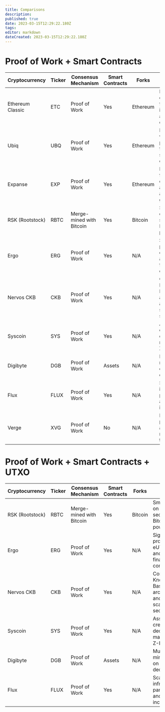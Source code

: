 ```yaml
---
title: Comparisons
description: 
published: true
date: 2023-03-15T12:29:22.180Z
tags: 
editor: markdown
dateCreated: 2023-03-15T12:29:22.180Z
---
```


# Proof of Work + Smart Contracts

| Cryptocurrency   | Ticker | Consensus Mechanism | Smart Contracts | Forks                  | Notable Features                                  | Accounting Model |
|------------------|--------|---------------------|-----------------|------------------------|---------------------------------------------------|------------------|
| Ethereum Classic | ETC    | Proof of Work       | Yes             | Ethereum               | Ethereum's original chain, focus on immutability and decentralization | Account-based |
| Ubiq              | UBQ    | Proof of Work       | Yes             | Ethereum               | Ethereum fork with modified parameters, focus on stability and enterprise use | Account-based |
| Expanse           | EXP    | Proof of Work       | Yes             | Ethereum               | Ethereum fork, focus on decentralized applications and governance | Account-based |
| RSK (Rootstock)   | RBTC   | Merge-mined with Bitcoin | Yes      | Bitcoin                | Smart contracts on Bitcoin, secured by Bitcoin's mining power | Account-based |
| Ergo              | ERG    | Proof of Work       | Yes             | N/A                    | Sigma protocols, eUTXO model, and focus on financial contracts | eUTXO |
| Nervos CKB        | CKB    | Proof of Work       | Yes             | N/A                    | Common Knowledge Base, layered architecture, and focus on scalability and security | UTXO |
| Syscoin           | SYS    | Proof of Work       | Yes             | N/A                    | Asset/token creation, decentralized marketplace, Z-DAG protocol | UTXO |
| Digibyte          | DGB    | Proof of Work       | Assets              | N/A                    | Multi-algorithm mining, focus on security and decentralization | UTXO |
| Flux              | FLUX   | Proof of Work       | Yes              | N/A                    | Scalable infrastructure, parallel assets, and node incentivization | UTXO |
| Verge             | XVG    | Proof of Work       | No              | N/A                    | Focus on privacy, multi-algorithm mining, and fast transactions | UTXO |

# Proof of Work + Smart Contracts + UTXO

| Cryptocurrency   | Ticker | Consensus Mechanism | Smart Contracts | Forks                  | Notable Features                                  | Accounting Model |
|------------------|--------|---------------------|-----------------|------------------------|---------------------------------------------------|------------------|
| RSK (Rootstock)   | RBTC   | Merge-mined with Bitcoin | Yes      | Bitcoin                | Smart contracts on Bitcoin, secured by Bitcoin's mining power | Account-based |
| Ergo              | ERG    | Proof of Work       | Yes             | N/A                    | Sigma protocols, eUTXO model, and focus on financial contracts | eUTXO |
| Nervos CKB        | CKB    | Proof of Work       | Yes             | N/A                    | Common Knowledge Base, layered architecture, and focus on scalability and security | UTXO |
| Syscoin           | SYS    | Proof of Work       | Yes             | N/A                    | Asset/token creation, decentralized marketplace, Z-DAG protocol | UTXO |
| Digibyte          | DGB    | Proof of Work       | Assets              | N/A                    | Multi-algorithm mining, focus on security and decentralization | UTXO |
| Flux              | FLUX   | Proof of Work       | Yes              | N/A                    | Scalable infrastructure, parallel assets, and node incentivization | UTXO |
